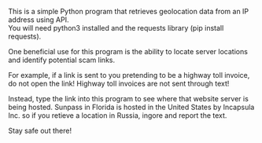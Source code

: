 This is a simple Python program that retrieves geolocation data from an IP address using API.\
You will need python3 installed and the requests library (pip install requests).

One beneficial use for this program is the ability to locate server locations and identify potential scam links.

For example, if a link is sent to you pretending to be a highway toll invoice, do not open the link! Highway toll invoices are not sent through text!

Instead, type the link into this program to see where that website server is being hosted. Sunpass in Florida is hosted in the United States by Incapsula Inc. so if you retieve a location in Russia, ingore and report the text.

Stay safe out there!
